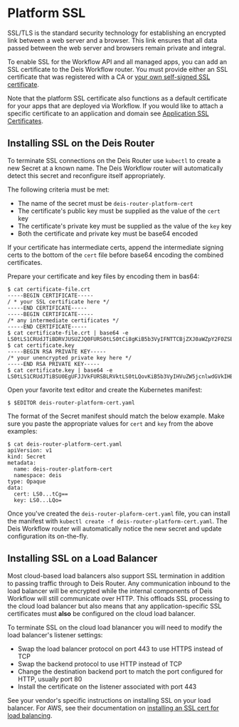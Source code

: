 # Platform SSL

SSL/TLS is the standard security technology for establishing an encrypted link between a web server
and a browser. This link ensures that all data passed between the web server and browsers remain
private and integral.

To enable SSL for the Workflow API and all managed apps, you can add an SSL certificate to the Deis Workflow router. You
must provide either an SSL certificate that was registered with a CA or [your own self-signed SSL
certificate](../reference-guide/creating-a-self-signed-ssl-certificate.md).

Note that the platform SSL certificate also functions as a default certificate for your apps that are deployed via
Workflow. If you would like to attach a specific certificate to an application and domain see [Application SSL
Certificates](../.applications/ssl-certificates.md).

## Installing SSL on the Deis Router

To terminate SSL connections on the Deis Router use `kubectl` to create a new Secret at a known name. The Deis Workflow
router will automatically detect this secret and reconfigure itself appropriately.

The following criteria must be met:

 - The name of the secret must be `deis-router-platform-cert`
 - The certificate's public key must be supplied as the value of the `cert` key
 - The certificate's private key must be supplied as the value of the `key` key
 - Both the certificate and private key must be base64 encoded

If your certificate has intermediate certs, append the intermediate signing certs to the bottom of the `cert` file
before base64 encoding the combined certificates.

Prepare your certificate and key files by encoding them in bas64:

```
$ cat certificate-file.crt
-----BEGIN CERTIFICATE-----
/ * your SSL certificate here */
-----END CERTIFICATE-----
-----BEGIN CERTIFICATE-----
/* any intermediate certificates */
-----END CERTIFICATE-----
$ cat certificate-file.crt | base64 -e
LS0tLS1CRUdJTiBDRVJUSUZJQ0FURS0tLS0tCi8gKiB5b3VyIFNTTCBjZXJ0aWZpY2F0ZSBoZXJlICovCi0tLS0tRU5EIENFUlRJRklDQVRFLS0tLS0KLS0tLS1CRUdJTiBDRVJUSUZJQ0FURS0tLS0tCi8qIGFueSBpbnRlcm1lZGlhdGUgY2VydGlmaWNhdGVzICovCi0tLS0tRU5EIENFUlRJRklDQVRFLS0tLS0K
$ cat certificate.key
-----BEGIN RSA PRIVATE KEY-----
/* your unencrypted private key here */
-----END RSA PRIVATE KEY-----
$ cat certificate.key | base64 -e
LS0tLS1CRUdJTiBSU0EgUFJJVkFURSBLRVktLS0tLQovKiB5b3VyIHVuZW5jcnlwdGVkIHByaXZhdGUga2V5IGhlcmUgKi8KLS0tLS1FTkQgUlNBIFBSSVZBVEUgS0VZLS0tLS0K
```

Open your favorite text editor and create the Kubernetes manifest:

```
$ $EDITOR deis-router-platform-cert.yaml
```

The format of the Secret manifest should match the below example. Make sure you paste the appropriate values for `cert`
and `key` from the above examples:

```
$ cat deis-router-platform-cert.yaml
apiVersion: v1
kind: Secret
metadata:
  name: deis-router-platform-cert
  namespace: deis
type: Opaque
data:
  cert: LS0...tCg==
  key: LS0...LQo=
```

Once you've created the `deis-router-plaform-cert.yaml` file, you can install the manifest with `kubectl create -f
deis-router-platform-cert.yaml`. The Deis Workflow router will automatically notice the new secret and update configuration its
on-the-fly.

## Installing SSL on a Load Balancer

Most cloud-based load balancers also support SSL termination in addition to passing traffic through to Deis Router.  Any
communication inbound to the load balancer will be encrypted while the internal components of Deis Workflow will still
communicate over HTTP. This offloads SSL processing to the cloud load balancer but also means that any
application-specific SSL certificates must **also** be configured on the cloud load balancer.

To terminate SSL on the cloud load blanancer you will need to modify the load balancer's listener settings:

 - Swap the load balancer protocol on port 443 to use HTTPS instead of TCP
 - Swap the backend protocol to use HTTP instead of TCP
 - Change the destination backend port to match the port configured for HTTP, usually port 80
 - Install the certificate on the listener associated with port 443

See your vendor's specific instructions on installing SSL on your load balancer. For AWS, see their
documentation on [installing an SSL cert for load balancing](http://docs.aws.amazon.com/ElasticLoadBalancing/latest/DeveloperGuide/ssl-server-cert.html).
